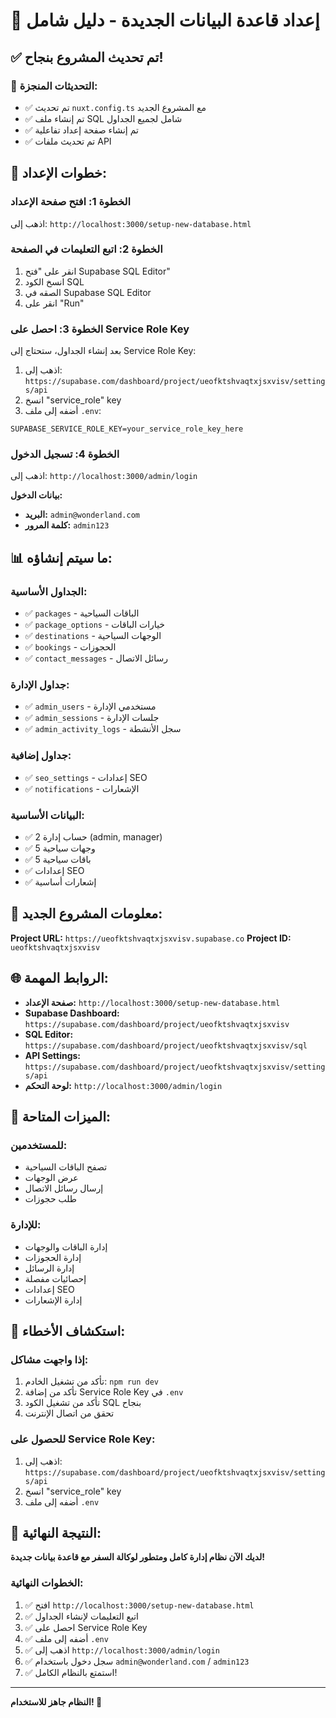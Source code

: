 # 🎉 إعداد قاعدة البيانات الجديدة - دليل شامل

## ✅ تم تحديث المشروع بنجاح!

### 🔧 التحديثات المنجزة:
- ✅ تم تحديث `nuxt.config.ts` مع المشروع الجديد
- ✅ تم إنشاء ملف SQL شامل لجميع الجداول
- ✅ تم إنشاء صفحة إعداد تفاعلية
- ✅ تم تحديث ملفات API

## 🚀 خطوات الإعداد:

### **الخطوة 1: افتح صفحة الإعداد**
اذهب إلى: `http://localhost:3000/setup-new-database.html`

### **الخطوة 2: اتبع التعليمات في الصفحة**
1. انقر على "فتح Supabase SQL Editor"
2. انسخ الكود SQL
3. الصقه في Supabase SQL Editor
4. انقر على "Run"

### **الخطوة 3: احصل على Service Role Key**
بعد إنشاء الجداول، ستحتاج إلى Service Role Key:

1. اذهب إلى: `https://supabase.com/dashboard/project/ueofktshvaqtxjsxvisv/settings/api`
2. انسخ "service_role" key
3. أضفه إلى ملف `.env`:

```env
SUPABASE_SERVICE_ROLE_KEY=your_service_role_key_here
```

### **الخطوة 4: تسجيل الدخول**
اذهب إلى: `http://localhost:3000/admin/login`

**بيانات الدخول:**
- **البريد:** `admin@wonderland.com`
- **كلمة المرور:** `admin123`

## 📊 ما سيتم إنشاؤه:

### **الجداول الأساسية:**
- ✅ `packages` - الباقات السياحية
- ✅ `package_options` - خيارات الباقات
- ✅ `destinations` - الوجهات السياحية
- ✅ `bookings` - الحجوزات
- ✅ `contact_messages` - رسائل الاتصال

### **جداول الإدارة:**
- ✅ `admin_users` - مستخدمي الإدارة
- ✅ `admin_sessions` - جلسات الإدارة
- ✅ `admin_activity_logs` - سجل الأنشطة

### **جداول إضافية:**
- ✅ `seo_settings` - إعدادات SEO
- ✅ `notifications` - الإشعارات

### **البيانات الأساسية:**
- ✅ 2 حساب إدارة (admin, manager)
- ✅ 5 وجهات سياحية
- ✅ 5 باقات سياحية
- ✅ إعدادات SEO
- ✅ إشعارات أساسية

## 🔑 معلومات المشروع الجديد:

**Project URL:** `https://ueofktshvaqtxjsxvisv.supabase.co`
**Project ID:** `ueofktshvaqtxjsxvisv`

## 🌐 الروابط المهمة:

- **صفحة الإعداد:** `http://localhost:3000/setup-new-database.html`
- **Supabase Dashboard:** `https://supabase.com/dashboard/project/ueofktshvaqtxjsxvisv`
- **SQL Editor:** `https://supabase.com/dashboard/project/ueofktshvaqtxjsxvisv/sql`
- **API Settings:** `https://supabase.com/dashboard/project/ueofktshvaqtxjsxvisv/settings/api`
- **لوحة التحكم:** `http://localhost:3000/admin/login`

## 🎯 الميزات المتاحة:

### **للمستخدمين:**
- تصفح الباقات السياحية
- عرض الوجهات
- إرسال رسائل الاتصال
- طلب حجوزات

### **للإدارة:**
- إدارة الباقات والوجهات
- إدارة الحجوزات
- إدارة الرسائل
- إحصائيات مفصلة
- إعدادات SEO
- إدارة الإشعارات

## 🔧 استكشاف الأخطاء:

### **إذا واجهت مشاكل:**
1. تأكد من تشغيل الخادم: `npm run dev`
2. تأكد من إضافة Service Role Key في `.env`
3. تأكد من تشغيل الكود SQL بنجاح
4. تحقق من اتصال الإنترنت

### **للحصول على Service Role Key:**
1. اذهب إلى: `https://supabase.com/dashboard/project/ueofktshvaqtxjsxvisv/settings/api`
2. انسخ "service_role" key
3. أضفه إلى ملف `.env`

## 🎉 النتيجة النهائية:

**لديك الآن نظام إدارة كامل ومتطور لوكالة السفر مع قاعدة بيانات جديدة!**

### **الخطوات النهائية:**
1. ✅ افتح `http://localhost:3000/setup-new-database.html`
2. ✅ اتبع التعليمات لإنشاء الجداول
3. ✅ احصل على Service Role Key
4. ✅ أضفه إلى ملف `.env`
5. ✅ اذهب إلى `http://localhost:3000/admin/login`
6. ✅ سجل دخول باستخدام `admin@wonderland.com` / `admin123`
7. ✅ استمتع بالنظام الكامل!

---

**النظام جاهز للاستخدام! 🚀**
